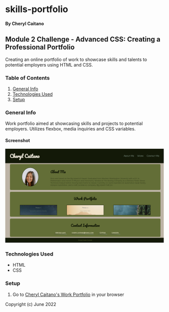 # skills-portfolio
#### By Cheryl Caitano

## Module 2 Challenge - Advanced CSS: Creating a Professional Portfolio

Creating an online portfolio of work to showcase skills and talents to potential employers using HTML and CSS.

### Table of Contents

1. [General Info](#general-info)
2. [Technologies Used](#technologies-used)
3. [Setup](#setup)

### General Info

Work portfolio aimed at showcasing skills and projects to potential employers. Utilizes flexbox, media inquiries and CSS variables.

#### Screenshot

<img src="./assets/images/portfolio-screenshot.jpg" alt="Portfolio Page Screenshot"/>

### Technologies Used

* HTML
* CSS

### Setup 

1. Go to <a href="https://ccaitano.github.io/skills-portfolio" alt="Work Portfolio Site">Cheryl Caitano's Work Portfolio</a> in your browser

Copyright (c) June 2022


